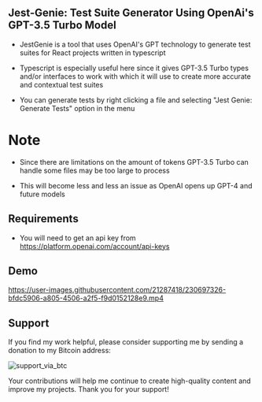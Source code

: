## Jest-Genie: Test Suite Generator Using OpenAi's GPT-3.5 Turbo Model

- JestGenie is a tool that uses OpenAI's GPT technology to generate test suites for React projects written in typescript

- Typescript is especially useful here since it gives GPT-3.5 Turbo types and/or interfaces to work with which it will use to create more accurate and contextual test suites

- You can generate tests by right clicking a file and selecting "Jest Genie: Generate Tests" option in the menu

# Note

- Since there are limitations on the amount of tokens GPT-3.5 Turbo can handle some files may be too large to process

- This will become less and less an issue as OpenAI opens up GPT-4 and future models

## Requirements

- You will need to get an api key from https://platform.openai.com/account/api-keys

## Demo

https://user-images.githubusercontent.com/21287418/230697326-bfdc5906-a805-4506-a2f5-f9d0152128e9.mp4

## Support

If you find my work helpful, please consider supporting me by sending a donation to my Bitcoin address:

![support_via_btc](https://user-images.githubusercontent.com/21287418/230697525-f913f028-3459-4aa8-9911-f10eb27f01c7.jpg)

Your contributions will help me continue to create high-quality content and improve my projects. Thank you for your support!
